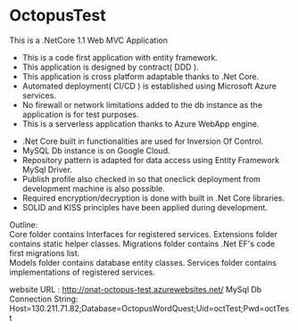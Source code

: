 # OctopusTest

This is a .NetCore 1.1 Web MVC Application 

* This is a code first application with entity framework.
* This application is designed by contract( DDD ).
* This application is cross platform adaptable thanks to .Net Core.
* Automated deployment( CI/CD ) is established using  Microsoft Azure services.
* No firewall or network limitations added to the db instance as the application is for test purposes.
* This is a serverless application thanks to Azure WebApp engine.

- .Net Core built in functionalities are used for Inversion Of Control.
- MySQL Db instance is on Google Cloud.
- Repository pattern is adapted for data access using Entity Framework MySql Driver. 
- Publish profile also checked in so that oneclick deployment from development machine is also possible.
- Required encryption/decryption is done with built in .Net Core libraries.
- SOLID and KISS principles have been applied during development.

Outline:  
Core folder contains Interfaces for registered services.
Extensions folder contains static helper classes.
Migrations folder contains .Net EF's  code first migrations list.	
Models folder contains database entity classes.
Services folder contains implementations of registered services. 	

website URL : http://onat-octopus-test.azurewebsites.net/
MySql Db Connection String: Host=130.211.71.82;Database=OctopusWordQuest;Uid=octTest;Pwd=octTest